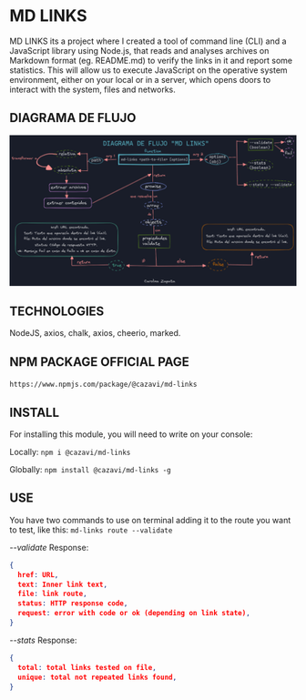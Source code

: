 # MD LINKS
MD LINKS its a project where I created a tool of command line (CLI) and a JavaScript library using Node.js, that reads and analyses archives on Markdown format (eg. README.md) to verify the links in it and report some statistics.<n>
This will allow us to execute JavaScript on the operative system environment, either on your local or in a server, which opens doors to interact with the system, files and networks.<n>

## DIAGRAMA DE FLUJO

<img src = "IMGS/diagrama de flujo.png">

## TECHNOLOGIES
  NodeJS, axios, chalk, axios, cheerio, marked.

## NPM PACKAGE OFFICIAL PAGE
  `https://www.npmjs.com/package/@cazavi/md-links`

## INSTALL
For installing this module, you will need to write on your console:

Locally:
`npm i @cazavi/md-links`

Globally:
`npm install @cazavi/md-links -g`

## USE
You have two commands to use on terminal adding it to the route you want to test, like this: 
  `md-links route --validate`

_--validate_
Response:
  
```json
{
  href: URL,
  text: Inner link text,
  file: link route,
  status: HTTP response code,
  request: error with code or ok (depending on link state),
}
```
  
_--stats_
Response:
  
```json
{
  total: total links tested on file,
  unique: total not repeated links found,
}
```
  
